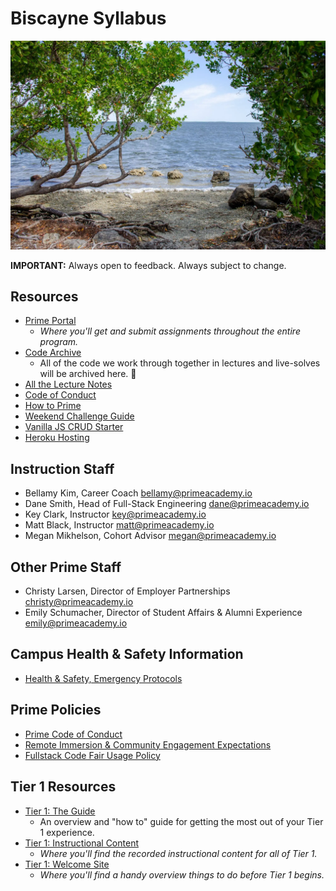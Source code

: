 # Biscayne Syllabus

<img src="./resources/biscayne.webp" alt="Biscayne National Park" width="600px" />

**IMPORTANT:** Always open to feedback. Always subject to change.

## Resources

- [Prime Portal](https://portal.primeacademy.io/)
  - *Where you'll get and submit assignments throughout the entire program.*
- [Code Archive](./resources/code_archive.md)
  - All of the code we work through together in lectures and live-solves will be archived here. 🙂
- [All the Lecture Notes](https://github.com/PrimeAcademy/biscayne-syllabus/tree/main/curriculum-content)
- [Code of Conduct](https://launch.primeacademy.io/hubfs/Documents/Prime%20Digital%20Academy%20Code%20of%20Conduct.pdf)
- [How to Prime](./resources/how_to_prime.md)
- [Weekend Challenge Guide](./resources/weekend_challenge_guide.md)
- [Vanilla JS CRUD Starter](./resources/CRUD_cardio.md)
- [Heroku Hosting](./resources/heroku.md)


## Instruction Staff

- Bellamy Kim, Career Coach <bellamy@primeacademy.io>
- Dane Smith, Head of Full-Stack Engineering <dane@primeacademy.io>
- Key Clark, Instructor <key@primeacademy.io>
- Matt Black, Instructor <matt@primeacademy.io>
- Megan Mikhelson, Cohort Advisor <megan@primeacademy.io>

## Other Prime Staff

- Christy Larsen, Director of Employer Partnerships <christy@primeacademy.io>
- Emily Schumacher, Director of Student Affairs & Alumni Experience <emily@primeacademy.io>

## Campus Health & Safety Information

- [Health & Safety, Emergency Protocols](https://primeacademy.io/emergency)

## Prime Policies

- [Prime Code of Conduct](https://primeacademy.io/conduct)
- [Remote Immersion & Community Engagement Expectations](https://docs.google.com/document/d/1gZWgufwITU2Mq-euI9vs9p6xqppofvnEOPA5BOtsbMk/edit)
- [Fullstack Code Fair Usage Policy](https://docs.google.com/document/d/1MMguxmEP_qnh_YmzwwcfhKSrdVI6LUQImcBLYpMVnAs/edit)

## Tier 1 Resources

- [Tier 1: The Guide](./resources/tier_one_guide.md)
  - An overview and "how to" guide for getting the most out of your Tier 1 experience.
- [Tier 1: Instructional Content](http://tier1.primeacademy.io/)
  - *Where you'll find the recorded instructional content for all of Tier 1.*
- [Tier 1: Welcome Site](https://launch.primeacademy.io/welcome-biscayne)
  - *Where you'll find a handy overview things to do before Tier 1 begins.*
